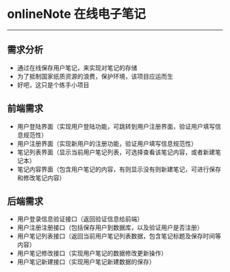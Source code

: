 # onlineNote 在线电子笔记
---
## 需求分析
* 通过在线保存用户笔记，来实现对笔记的存储
* 为了抵制国家纸质资源的浪费，保护环境，该项目应运而生
* 好吧，这只是个练手小项目
## 前端需求
* 用户登陆界面（实现用户登陆功能，可跳转到用户注册界面，验证用户填写信息规范性）
* 用户注册界面（实现新用户的注册功能，验证用户填写信息规范性）
* 笔记列表界面（显示当前用户笔记列表，可选择查看该笔记内容，或者新建笔记本）
* 笔记内容界面（包含用户笔记的内容，有则显示没有则新建笔记，可进行保存和修改笔记内容）
## 后端需求
* 用户登录信息验证接口（返回验证信息给前端）
* 用户注册注册接口（包括保存用户到数据库，以及验证用户是否注册）
* 用户笔记列表接口（返回当前用户笔记列表数据，包含笔记标题及保存时间等内容）
* 用户笔记修改接口（实现用户笔记的数据修改更新操作）
* 用户笔记新建接口（实现用户笔记新建数据的保存）
